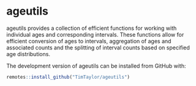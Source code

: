 
<!-- README.md is generated from README.Rmd. Please edit that file -->

# ageutils

<!-- badges: start -->
<!-- badges: end -->

ageutils provides a collection of efficient functions for working with
individual ages and corresponding intervals. These functions allow for
efficient conversion of ages to intervals, aggregation of ages and
associated counts and the splitting of interval counts based on
specified age distributions.

<div class="pkgdown-devel">

The development version of ageutils can be installed from GitHub with:

``` r
remotes::install_github("TimTaylor/ageutils")
```

</div>
